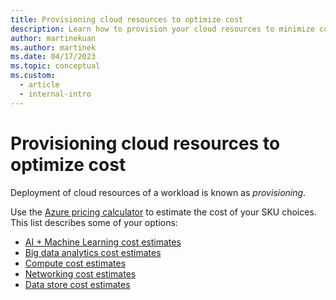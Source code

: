 ```yaml
---
title: Provisioning cloud resources to optimize cost
description: Learn how to provision your cloud resources to minimize cost by using the following resources on cost estimating for components such as big data analytics.
author: martinekuan
ms.author: martinek
ms.date: 04/17/2023
ms.topic: conceptual
ms.custom:
  - article
  - internal-intro
---
```


# Provisioning cloud resources to optimize cost

Deployment of cloud resources of a workload is known as *provisioning*.

Use the [Azure pricing calculator](https://azure.microsoft.com/pricing/calculator/) to estimate the cost of your SKU choices. This list describes some of your options:

- [AI + Machine Learning cost estimates](./provision-ai-ml.md)
- [Big data analytics cost estimates](./provision-analytics.md)
- [Compute cost estimates](./provision-compute.md)
- [Networking cost estimates](./provision-networking.md)
- [Data store cost estimates](./provision-datastores.md)
